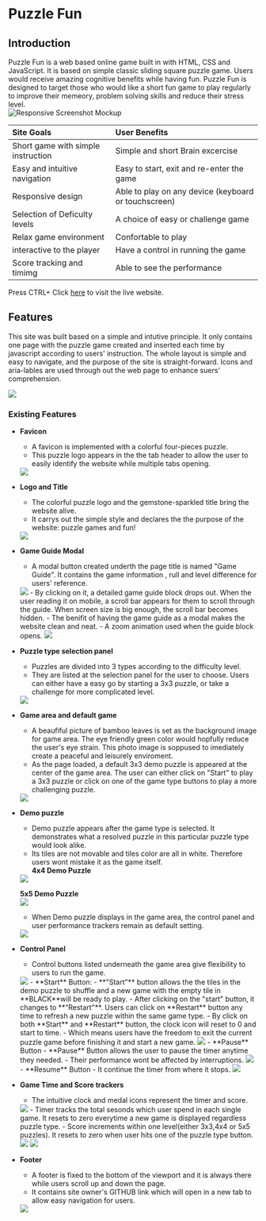 # Puzzle Fun

## Introduction
Puzzle Fun is a web based online game built in with HTML, CSS and JavaScript. It is based on simple classic sliding square puzzle game. Users would receive amazing cognitive benefits while having fun. Puzzle Fun is designed to target those who would like a short fun game to play regularly to improve their memeory, problem solving skills and reduce their stress level.  
![Responsive Screenshot Mockup](assets/img/readme-screenshots/responsive.png)  

| Site Goals| User Benefits | 
|:------------- | :------------ | 
|Short game with simple instruction | Simple and short Brain excercise | 
|Easy and intuitive navigation| Easy to start, exit and re-enter the game|
|Responsive design | Able to play on any device (keyboard or touchscreen)|  
|Selection of Deficulty levels|A choice of easy or challenge game|
|Relax game environment |Confortable to play|
|interactive to the player|Have a control in running the game|
|Score tracking and timimg|Able to see the performance|

Press CTRL+ Click [here](https://yuyizhong.github.io/puzzelfun/) to visit the live website.


## Features
This site was built based on a simple and intutive principle. It only contains one page with the puzzle game created and inserted each time by javascript according to users' instruction. The whole layout is simple and easy to navigate, and the purpose of the site is straight-forward. Icons and aria-lables are used through out the web page to enhance suers' comprehension.  

<img src="assets/img/readme-screenshots/pageload.png"> 


### Existing Features

- **Favicon**
   - A favicon is implemented with a colorful four-pieces puzzle.
   - This puzzle logo appears in the the tab header to allow the user to easily identify the website while multiple tabs opening.
   <img src="assets/img/readme-screenshots/favicon.png">  

- **Logo and Title**
   - The colorful puzzle logo and the gemstone-sparkled title bring the website alive.   
   - It carrys out the simple style and declares the the purpose of the website: puzzle games and fun!  
   <img src="assets/img/readme-screenshots/logo-title.png">  

- **Game Guide Modal**
   - A modal button created underth the page title is named "Game Guide". It contains the game information , rull and level difference for users' reference.   
   <img src="assets/img/readme-screenshots/guidemodal.png">  
   - By clicking on it, a detailed game guide block drops out. When the user reading it on mobile, a scroll bar appears for them to scroll through the guide. When screen size is big enough, the scroll bar becomes hidden.
   - The benifit of having the game guide as a modal makes the website clean and neat. 
   - A zoom animation used when the guide block opens.    
   <img src="assets/img/readme-screenshots/gameguide.png">  

- **Puzzle type selection panel**
   - Puzzles are divided into 3 types according to the difficulty level.   
   - They are listed at the selection panel for the user to choose. Users can either have a easy go by starting a 3x3 puzzle, or take a challenge for more complicated          level.     
   <img src="assets/img/readme-screenshots/gamemenu.png">  

- **Game area and default game**
   - A beaufiful picture of bamboo leaves is set as the background image for game area.  The eye friendly green color would hopfully reduce the user's eye strain. This photo image is soppused to imediately create a peaceful and leisurely enviroment.   
   - As the page loaded, a default 3x3 demo puzzle is appeared at the center of the game area. The user can either click on "Start" to play a 3x3 puzzle or click on one of      the game type buttons to play a more challenging puzzle.      
   <img src="assets/img/readme-screenshots/gamearea.png">  

- **Demo puzzle**
   - Demo puzzle appears after the game type is selected. It demonstrates what a resolved puzzle in this particular puzzle type would look alike.   
   - Its tiles are not movable and tiles color are all in white. Therefore users wont mistake it as the game itself.  
   **4x4 Demo Puzzle**     
   <img src="assets/img/readme-screenshots/demopuzzle4x4.png">    
   
   **5x5 Demo Puzzle**  
   <img src="assets/img/readme-screenshots/demopuzzle5x5.png">
   - When Demo puzzle displays in the game area, the control panel and user performance trackers remain as default setting.  
   <img src="assets/img/readme-screenshots/undergamepanel.png">

- **Control Panel**
   - Control buttons listed underneath the game area give flexibility to users to run the game.    
   <img src="assets/img/readme-screenshots/controlpanel.png">
   - **Start** Button:  
      - **"Start"** button allows the the tiles in the demo puzzle to shuffle and a new game with the empty tile in **BLACK**will be ready to play.
      - After clicking on the "start" button, it changes to **“Restart"**. Users can click on **Restart** button any time to refresh a new puzzle within the same game type.
      - By click on both **Start** and **Restart** button, the clock icon will reset to 0 and start to time.
      - Which means users have the freedom to exit the current puzzle game before finishing it and start a new game.
      <img src="assets/img/readme-screenshots/start.png">    
   - **Pause** Button
      - **Pause** Button allows the user to pause the timer anytime they needed.
      - Their performance wont be affected by interruptions.  
      <img src="assets/img/readme-screenshots/pause.png">    
   - **Resume** Button
      - It continue the timer from where it stops.   
      <img src="assets/img/readme-screenshots/resume.png">    

- **Game Time and Score trackers**
   - The intuitive clock and medal icons represent the timer and score.
    <img src="assets/img/readme-screenshots/timeandscore.png">
   - Timer tracks the total sesonds which user spend in each single game. It resets to zero everytime a new game is displayed regardless puzzle type. 
   - Score increments within one level(either 3x3,4x4 or 5x5 puzzles). It resets to zero when user hits one of the puzzle type button.
   <img src="assets/img/readme-screenshots/score.png">
   <img src="assets/img/readme-screenshots/score2.png">

- **Footer**
   - A footer is fixed to the bottom of the viewport and it is always there while users scroll up and down the page. 
   - It contains site owner's GITHUB link which will open in a new tab to allow easy navigation for users.   
   <img src="assets/img/readme-screenshots/footer.png">





